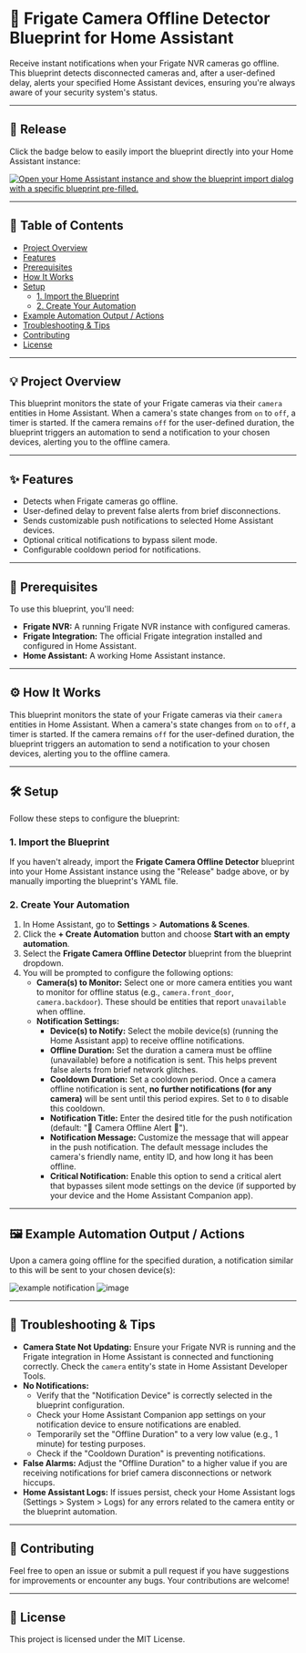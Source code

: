 # 🎉 Frigate Camera Offline Detector Blueprint for Home Assistant

Receive instant notifications when your Frigate NVR cameras go offline. This blueprint detects disconnected cameras and, after a user-defined delay, alerts your specified Home Assistant devices, ensuring you're always aware of your security system's status.

---

## 🚀 Release

Click the badge below to easily import the blueprint directly into your Home Assistant instance:

[![Open your Home Assistant instance and show the blueprint import dialog with a specific blueprint pre-filled.](https://my.home-assistant.io/badges/blueprint_import.svg)](https://my.home-assistant.io/redirect/blueprint_import/?blueprint_url=https%3A%2F%2Fgithub.com%2Fthenextbutton%2Fhome_assistant%2Fblob%2Fmain%2Fblueprints%2Fcamera_offline%2Fcamera_offline_release.yaml)

---

## 📖 Table of Contents

* [Project Overview](#-project-overview)
* [Features](#-features)
* [Prerequisites](#-prerequisites)
* [How It Works](#-how-it-works)
* [Setup](#-setup)
    * [1. Import the Blueprint](#1-import-the-blueprint)
    * [2. Create Your Automation](#2-create-your-automation)
* [Example Automation Output / Actions](#-example-automation-output--actions)
* [Troubleshooting & Tips](#-troubleshooting--tips)
* [Contributing](#-contributing)
* [License](#-license)

---

## 💡 Project Overview

This blueprint monitors the state of your Frigate cameras via their `camera` entities in Home Assistant. When a camera's state changes from `on` to `off`, a timer is started. If the camera remains `off` for the user-defined duration, the blueprint triggers an automation to send a notification to your chosen devices, alerting you to the offline camera.

---

## ✨ Features

* Detects when Frigate cameras go offline.
* User-defined delay to prevent false alerts from brief disconnections.
* Sends customizable push notifications to selected Home Assistant devices.
* Optional critical notifications to bypass silent mode.
* Configurable cooldown period for notifications.

---

## 🛒 Prerequisites

To use this blueprint, you'll need:

* **Frigate NVR:** A running Frigate NVR instance with configured cameras.
* **Frigate Integration:** The official Frigate integration installed and configured in Home Assistant.
* **Home Assistant:** A working Home Assistant instance.

---

## ⚙ How It Works

This blueprint monitors the state of your Frigate cameras via their `camera` entities in Home Assistant. When a camera's state changes from `on` to `off`, a timer is started. If the camera remains `off` for the user-defined duration, the blueprint triggers an automation to send a notification to your chosen devices, alerting you to the offline camera.

---

## 🛠 Setup

Follow these steps to configure the blueprint:

### 1. Import the Blueprint

If you haven't already, import the **Frigate Camera Offline Detector** blueprint into your Home Assistant instance using the "Release" badge above, or by manually importing the blueprint's YAML file.

### 2. Create Your Automation

1.  In Home Assistant, go to **Settings** > **Automations & Scenes**.
2.  Click the **+ Create Automation** button and choose **Start with an empty automation**.
3.  Select the **Frigate Camera Offline Detector** blueprint from the blueprint dropdown.
4.  You will be prompted to configure the following options:
    * **Camera(s) to Monitor:** Select one or more camera entities you want to monitor for offline status (e.g., `camera.front_door`, `camera.backdoor`). These should be entities that report `unavailable` when offline.
    * **Notification Settings:**
        * **Device(s) to Notify:** Select the mobile device(s) (running the Home Assistant app) to receive offline notifications.
        * **Offline Duration:** Set the duration a camera must be offline (unavailable) before a notification is sent. This helps prevent false alerts from brief network glitches.
        * **Cooldown Duration:** Set a cooldown period. Once a camera offline notification is sent, **no further notifications (for any camera)** will be sent until this period expires. Set to `0` to disable this cooldown.
        * **Notification Title:** Enter the desired title for the push notification (default: "🚨 Camera Offline Alert 🚨").
        * **Notification Message:** Customize the message that will appear in the push notification. The default message includes the camera's friendly name, entity ID, and how long it has been offline.
        * **Critical Notification:** Enable this option to send a critical alert that bypasses silent mode settings on the device (if supported by your device and the Home Assistant Companion app).

---

## 🖼 Example Automation Output / Actions

Upon a camera going offline for the specified duration, a notification similar to this will be sent to your chosen device(s):

![example notification](https://github.com/user-attachments/assets/d7dfd6de-249c-4c70-aecd-d6b78f8f476a)
![image](https://github.com/user-attachments/assets/c3a06098-d09f-4afa-ba4f-cf8afb943e2b)

---

## 🚧 Troubleshooting & Tips

* **Camera State Not Updating:** Ensure your Frigate NVR is running and the Frigate integration in Home Assistant is connected and functioning correctly. Check the `camera` entity's state in Home Assistant Developer Tools.
* **No Notifications:**
    * Verify that the "Notification Device" is correctly selected in the blueprint configuration.
    * Check your Home Assistant Companion app settings on your notification device to ensure notifications are enabled.
    * Temporarily set the "Offline Duration" to a very low value (e.g., 1 minute) for testing purposes.
    * Check if the "Cooldown Duration" is preventing notifications.
* **False Alarms:** Adjust the "Offline Duration" to a higher value if you are receiving notifications for brief camera disconnections or network hiccups.
* **Home Assistant Logs:** If issues persist, check your Home Assistant logs (Settings > System > Logs) for any errors related to the camera entity or the blueprint automation.

---

## 🤝 Contributing

Feel free to open an issue or submit a pull request if you have suggestions for improvements or encounter any bugs. Your contributions are welcome!

---

## 📄 License

This project is licensed under the MIT License.
